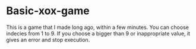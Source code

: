 # Basic-xox-game
This is a game that I made long ago, within a few minutes.
You can choose indecies from 1 to 9. If you choose a bigger than 9 or inappropriate value, it gives an error and stop execution.
